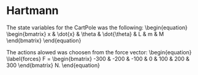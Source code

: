 # Hartmann

The state variables for the CartPole was the following: \begin{equation} \begin{bmatrix} x & \dot{x} & \theta & \dot{\theta} & L & m & M \end{bmatrix} \end{equation}

The actions alowed was choosen from the force vector: \begin{equation} \label{forces} F = \begin{bmatrix} -300 & -200 & -100 & 0 & 100 & 200 & 300 \end{bmatrix} N. \end{equation}
